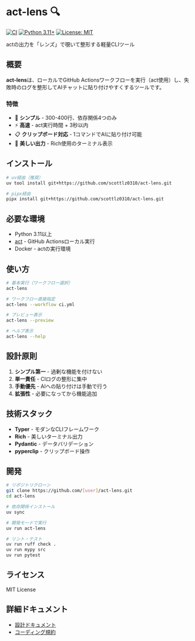 # act-lens 🔍

[![CI](https://github.com/scottlz0310/act-lens/actions/workflows/ci.yml/badge.svg)](https://github.com/scottlz0310/act-lens/actions/workflows/ci.yml)
[![Python 3.11+](https://img.shields.io/badge/python-3.11+-blue.svg)](https://www.python.org/downloads/)
[![License: MIT](https://img.shields.io/badge/License-MIT-yellow.svg)](https://opensource.org/licenses/MIT)

actの出力を「レンズ」で覗いて整形する軽量CLIツール

## 概要

**act-lens**は、ローカルでGitHub Actionsワークフローを実行（act使用）し、失敗時のログを整形してAIチャットに貼り付けやすくするツールです。

### 特徴

- 🎯 **シンプル** - 300-400行、依存関係4つのみ
- ⚡ **高速** - act実行時間 + 3秒以内
- 📋 **クリップボード対応** - 1コマンドでAIに貼り付け可能
- 🎨 **美しい出力** - Rich使用のターミナル表示

## インストール

```bash
# uv経由（推奨）
uv tool install git+https://github.com/scottlz0310/act-lens.git

# pipx経由
pipx install git+https://github.com/scottlz0310/act-lens.git
```

## 必要な環境

- Python 3.11以上
- [act](https://github.com/nektos/act) - GitHub Actionsローカル実行
- Docker - actの実行環境

## 使い方

```bash
# 基本実行（ワークフロー選択）
act-lens

# ワークフロー直接指定
act-lens --workflow ci.yml

# プレビュー表示
act-lens --preview

# ヘルプ表示
act-lens --help
```

## 設計原則

1. **シンプル第一** - 過剰な機能を付けない
2. **単一責任** - CIログの整形に集中
3. **手動優先** - AIへの貼り付けは手動で行う
4. **拡張性** - 必要になってから機能追加

## 技術スタック

- **Typer** - モダンなCLIフレームワーク
- **Rich** - 美しいターミナル出力
- **Pydantic** - データバリデーション
- **pyperclip** - クリップボード操作

## 開発

```bash
# リポジトリクローン
git clone https://github.com/[user]/act-lens.git
cd act-lens

# 依存関係インストール
uv sync

# 開発モードで実行
uv run act-lens

# リント・テスト
uv run ruff check .
uv run mypy src
uv run pytest
```

## ライセンス

MIT License

## 詳細ドキュメント

- [設計ドキュメント](docs/design.md)
- [コーディング規約](.github/copilot-instructions.md)

